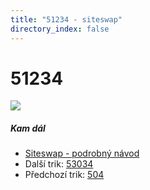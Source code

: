```yaml
---
title: "51234 - siteswap"
directory_index: false
---
```


# 51234

![](/animace/siteswap/51234.gif)

##### Kam dál

- [Siteswap - podrobný návod](/siteswap.html "Podrobné vysvětlení siteswapů..")
- Další trik: [53034](53034.html "Siteswap 53034")
- Předchozí trik: [504](504.html "Siteswap 504")

